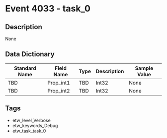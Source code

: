 # Event 4033 - task_0

## Description
None

## Data Dictionary
|Standard Name|Field Name|Type|Description|Sample Value|
|---|---|---|---|---|
|TBD|Prop_int1|TBD|Int32|None|None|
|TBD|Prop_int2|TBD|Int32|None|None|

## Tags
* etw_level_Verbose
* etw_keywords_Debug
* etw_task_task_0